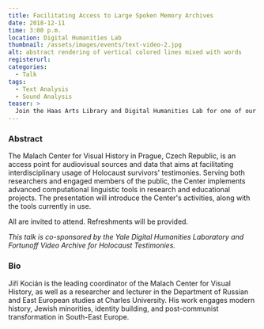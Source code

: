```yaml
---
title: Facilitating Access to Large Spoken Memory Archives
date: 2018-12-11
time: 3:00 p.m.
location: Digital Humanities Lab
thumbnail: /assets/images/events/text-video-2.jpg
alt: abstract rendering of vertical colored lines mixed with words
registerurl:
categories:
  - Talk
tags:
  - Text Analysis
  - Sound Analysis
teaser: >
  Join the Haas Arts Library and Digital Humanities Lab for one of our Ensemble Transcribe-a-Thons and record Yale's theatrical history.
---
```


### Abstract

The Malach Center for Visual History in Prague, Czech Republic, is an access point for audiovisual sources and data that aims at facilitating interdisciplinary usage of Holocaust survivors' testimonies. Serving both researchers and engaged members of the public, the Center implements advanced computational linguistic tools in research and educational projects. The presentation will introduce the Center's activities, along with the tools currently in use.

All are invited to attend. Refreshments will be provided. 

*This talk is co-sponsored by the Yale Digital Humanities Laboratory and Fortunoff Video Archive for Holocaust Testimonies.*

### Bio

Jiří Kocián is the leading coordinator of the Malach Center for Visual History, as well as a researcher and lecturer in the Department of Russian and East European studies at Charles University. His work engages modern history, Jewish minorities, identity building, and post-communist transformation in South-East Europe.
